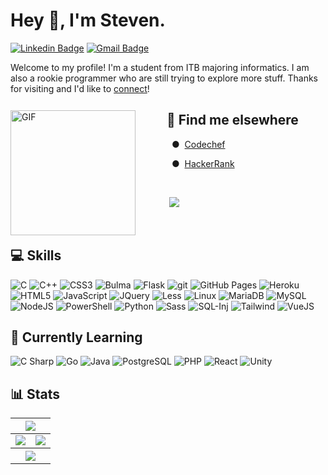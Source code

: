 # Hey 👋, I'm Steven.

[![Linkedin Badge](https://img.shields.io/badge/-stwen-blue?style=flat&logo=Linkedin&logoColor=white&link=https://www.linkedin.com/in/stwen/)](https://www.linkedin.com/in/stwen/)
[![Gmail Badge](https://img.shields.io/badge/-stevenwen81-c14438?style=flat&logo=Gmail&logoColor=white&link=mailto:stevenwen81@gmail.com)](mailto:stevenwen81@gmail.com)

Welcome to my profile! I'm a student from ITB majoring informatics. I am also a rookie programmer who are still trying to explore more stuff. Thanks for visiting and I'd like to [connect](www.linkedin.com/in/stwen)!

<img align="left" alt="GIF" src="https://img.wattpad.com/527509405a67af0f808eed941a169ae2851dc636/68747470733a2f2f73332e616d617a6f6e6177732e636f6d2f776174747061642d6d656469612d736572766963652f53746f7279496d6167652f4d68796643466e584e6b51494f513d3d2d3233363439313334322e313433663239386263353639396638302e676966" width=200 style="margin-right:50px; margin-bottom:10px; margin-top:12px;" />

## 🔎 Find me elsewhere

&nbsp;&nbsp;●&nbsp; [Codechef](https://www.codechef.com/users/steven_wen)

&nbsp;&nbsp;●&nbsp; [HackerRank](https://www.hackerrank.com/stevenwen81)

<br />

&nbsp;![](https://komarev.com/ghpvc/?username=StevenWen81&color=blue)

<br />

## 💻 Skills

<p>
	<img alt="C" src="https://img.shields.io/badge/C-A8B9CC.svg?logo=c&logoColor=white">
	<img alt="C++" src="https://img.shields.io/badge/C++-00599C.svg?logo=c%2B%2B&logoColor=white">
	<img alt="CSS3" src="https://img.shields.io/badge/CSS3-1572B6.svg?logo=css3&logoColor=white">
	<img alt="Bulma" src="https://img.shields.io/badge/Bulma-f2f2f2.svg?logo=bulma&logoColor=00c6a9">
	<img alt="Flask" src="https://img.shields.io/badge/Flask-000000?logo=flask&logoColor=white">
	<img alt="git" src="https://img.shields.io/badge/Git-F05032?logo=git&logoColor=white">
	<img alt="GitHub Pages" src="https://img.shields.io/badge/GitHub Pages-4078c0.svg?logo=github&logoColor=white">
	<img alt="Heroku" src="https://img.shields.io/badge/Heroku-430098.svg?logo=heroku&logoColor=white">
	<img alt="HTML5" src="https://img.shields.io/badge/HTML5-E34F26.svg?logo=html5&logoColor=white">
	<img alt="JavaScript" src="https://img.shields.io/badge/JavaScript-F7DF1E.svg?logo=javascript&logoColor=black">
	<img alt="JQuery" src="https://img.shields.io/badge/jQuery-0769AD?logo=jquery&logoColor=white">
	<img alt="Less" src="https://img.shields.io/badge/Less-1D365D.svg?logo=less&logoColor=4169E1">
	<img alt="Linux" src="https://img.shields.io/badge/Linux-FCC624.svg?logo=linux&logoColor=black">
	<img alt="MariaDB" src="https://img.shields.io/badge/MariaDB-003545.svg?logo=mariadb&logoColor=white">
	<img alt="MySQL" src="https://img.shields.io/badge/MySQL-4479A1?logo=mysql&logoColor=white">
	<img alt="NodeJS" src="https://img.shields.io/badge/Node.js-43853D.svg?logo=node.js&logoColor=white">
	<img alt="PowerShell" src="https://img.shields.io/badge/PowerShell-5391FE?logo=powershell&logoColor=white">
	<img alt="Python" src="https://img.shields.io/badge/Python-3776AB.svg?logo=python&logoColor=white">
	<img alt="Sass" src="https://img.shields.io/badge/Sass-CC6699.svg?logo=sass&logoColor=white">
	<img alt="SQL-Inj" src="https://img.shields.io/badge/-💉%20SQL%20Injection-0b5389">
	<img alt="Tailwind" src="https://img.shields.io/badge/Tailwind-06B6D4.svg?logo=Tailwind CSS&logoColor=white">
	<img alt="VueJS" src="https://img.shields.io/badge/VueJS-34495e.svg?logo=vue.js&logoColor=4FC08D">
</p>

## 📖 Currently Learning

<p>
	<img alt="C Sharp" src="https://img.shields.io/badge/C Sharp-239120.svg?logo=csharp&logoColor=white">
	<img alt="Go" src="https://img.shields.io/badge/Go-21759B?logo=go&logoColor=white">
	<img alt="Java" src="https://img.shields.io/badge/Java-007396.svg?logo=java&logoColor=white">
	<img alt="PostgreSQL" src="https://img.shields.io/badge/PostgreSQL-5391FE?logo=postgresql&logoColor=white">
	<img alt="PHP" src="https://img.shields.io/badge/PHP-777BB4?logo=php&logoColor=white">
	<img alt="React" src="https://img.shields.io/badge/React-000000?logo=react&logoColor=5ed3f3">
	<img alt="Unity" src="https://img.shields.io/badge/Unity-000000?logo=unity&logoColor=white">
</p>

## 📊 Stats

<table>
<thead>
<tr>
<th align="center" colspan="3"> <img src=https://github-profile-trophy.vercel.app/?username=loopfree&margin-w=15&row=1&column=7&theme=darkhub /> </th>
</tr>
</thead>
<tbody>
<tr>
<td align="center"> <img src=https://github-readme-stats.vercel.app/api?username=loopfree&show_icons=true&count_private=true&include_all_commits=true&theme=tokyonight /> </td>
<td align="center"> <img src=https://github-readme-stats.vercel.app/api/top-langs/?username=loopfree&langs_count=8&theme=tokyonight&layout=compact /> </td>
</tr>
<tr>
<th align="center" colspan="3"> <img src=https://activity-graph.herokuapp.com/graph?username=loopfree&theme=react-dark&color=70a5fd&bg_color=1a1b27&line=38bdae /> </th>
</tr>
</tbody>
</table>
